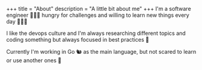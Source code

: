 +++
title = "About"
description = "A little bit about me"
+++
I'm a software engineer 👨🏻‍💻 hungry for challenges and willing to learn new things every day 🙇🏻‍♂️

I like the devops culture and I'm always researching different topics and coding something but always focused in best practices 📜

Currently I'm working in Go 🐿️ as the main language, but not scared to learn or use another ones 🎉 
